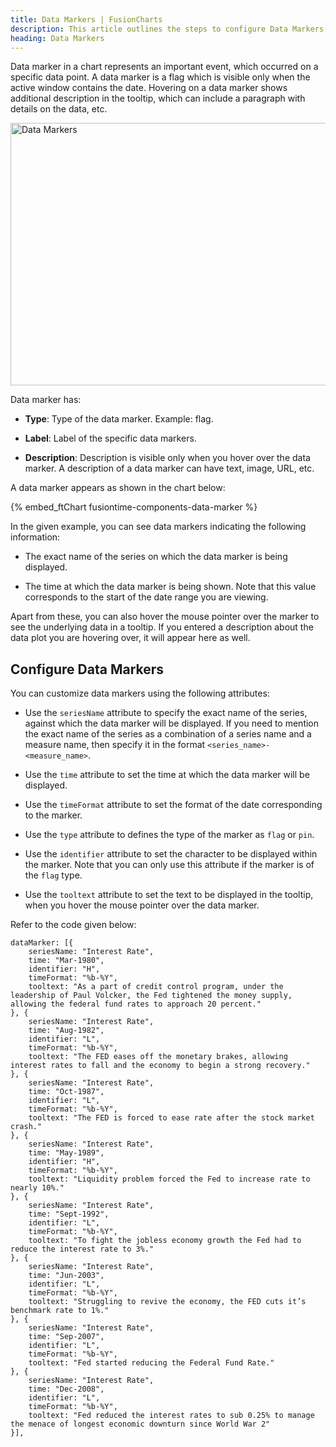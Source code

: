 ```yaml
---
title: Data Markers | FusionCharts
description: This article outlines the steps to configure Data Markers.
heading: Data Markers
---
```


Data marker in a chart represents an important event, which occurred on a specific data point. A data marker is a flag which is visible only when the active window contains the date. Hovering on a data marker shows additional description in the tooltip, which can include a paragraph with details on the data, etc.

<img src="{% site.baseurl %}/images/fusiontime-component-data-markers.png" alt="Data Markers" width="700" height="420">

Data marker has:

* **Type**: Type of the data marker. Example: flag.

* **Label**: Label of the specific data markers.

* **Description**: Description is visible only when you hover over the data marker. A description of a data marker can have text, image, URL, etc.

A data marker appears as shown in the chart below:

{% embed_ftChart fusiontime-components-data-marker %}

In the given example, you can see data markers indicating the following information:

* The exact name of the series on which the data marker is being displayed. 

* The time at which the data marker is being shown. Note that this value corresponds to the start of the date range you are viewing.

Apart from these, you can also hover the mouse pointer over the marker to see the underlying data in a tooltip. If you entered a description about the data plot you are hovering over, it will appear here as well.

## Configure Data Markers

You can customize data markers using the following attributes:

* Use the `seriesName` attribute to specify the exact name of the series, against which the data marker will be displayed. If you need to mention the exact name of the series as a combination of a series name and a measure name, then specify it in the format `<series_name>-<measure_name>`.

* Use the `time` attribute to set the time at which the data marker will be displayed. 

* Use the `timeFormat` attribute to set the format of the date corresponding to the marker.

* Use the `type` attribute to defines the type of the marker as `flag` or `pin`.

* Use the `identifier` attribute to set the character to be displayed within the marker. Note that you can only use this attribute if the marker is of the `flag` type.

* Use the `tooltext` attribute to set the text to be displayed in the tooltip, when you hover the mouse pointer over the data marker.

Refer to the code given below:

```
dataMarker: [{
    seriesName: "Interest Rate",
    time: "Mar-1980",
    identifier: "H",
    timeFormat: "%b-%Y",
    tooltext: "As a part of credit control program, under the leadership of Paul Volcker, the Fed tightened the money supply, allowing the federal fund rates to approach 20 percent."
}, {
    seriesName: "Interest Rate",
    time: "Aug-1982",
    identifier: "L",
    timeFormat: "%b-%Y",
    tooltext: "The FED eases off the monetary brakes, allowing interest rates to fall and the economy to begin a strong recovery."
}, {
    seriesName: "Interest Rate",
    time: "Oct-1987",
    identifier: "L",
    timeFormat: "%b-%Y",
    tooltext: "The FED is forced to ease rate after the stock market crash."
}, {
    seriesName: "Interest Rate",
    time: "May-1989",
    identifier: "H",
    timeFormat: "%b-%Y",
    tooltext: "Liquidity problem forced the Fed to increase rate to nearly 10%."
}, {
    seriesName: "Interest Rate",
    time: "Sept-1992",
    identifier: "L",
    timeFormat: "%b-%Y",
    tooltext: "To fight the jobless economy growth the Fed had to reduce the interest rate to 3%."
}, {
    seriesName: "Interest Rate",
    time: "Jun-2003",
    identifier: "L",
    timeFormat: "%b-%Y",
    tooltext: "Struggling to revive the economy, the FED cuts it’s benchmark rate to 1%."
}, {
    seriesName: "Interest Rate",
    time: "Sep-2007",
    identifier: "L",
    timeFormat: "%b-%Y",
    tooltext: "Fed started reducing the Federal Fund Rate."
}, {
    seriesName: "Interest Rate",
    time: "Dec-2008",
    identifier: "L",
    timeFormat: "%b-%Y",
    tooltext: "Fed reduced the interest rates to sub 0.25% to manage the menace of longest economic downturn since World War 2"
}],
```